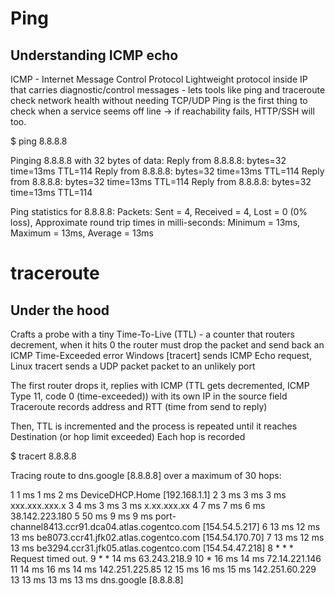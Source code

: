 # Ping


## Understanding ICMP echo
ICMP - Internet Message Control Protocol
Lightweight protocol inside IP that carries diagnostic/control messages  - lets tools like ping and traceroute check network health without needing TCP/UDP
Ping is the first thing to check when a service seems off line -> if reachability fails, HTTP/SSH will too.

$ ping 8.8.8.8

Pinging 8.8.8.8 with 32 bytes of data:
Reply from 8.8.8.8: bytes=32 time=13ms TTL=114
Reply from 8.8.8.8: bytes=32 time=13ms TTL=114
Reply from 8.8.8.8: bytes=32 time=13ms TTL=114
Reply from 8.8.8.8: bytes=32 time=13ms TTL=114

Ping statistics for 8.8.8.8:
    Packets: Sent = 4, Received = 4, Lost = 0 (0% loss),
Approximate round trip times in milli-seconds:
    Minimum = 13ms, Maximum = 13ms, Average = 13ms


# traceroute

## Under the hood
Crafts a probe with a tiny Time-To-Live (TTL) - a counter that routers decrement, when it hits 0 the router must drop the packet and send back an ICMP Time-Exceeded error
Windows [tracert] sends ICMP Echo request, Linux tracert sends a UDP packet packet to an unlikely port

The first router drops it, replies with ICMP (TTL gets decremented, ICMP Type 11, code 0 (time-exceeded)) with its own IP in the source field
Traceroute records address and RTT (time from send to reply)

Then, TTL is incremented and the process is repeated until it reaches Destination (or hop limit exceeded)
Each hop is recorded



$ tracert 8.8.8.8

Tracing route to dns.google [8.8.8.8]
over a maximum of 30 hops:

  1     1 ms     1 ms     2 ms  DeviceDHCP.Home [192.168.1.1]
  2     3 ms     3 ms     3 ms  xxx.xxx.xxx.x
  3     4 ms     3 ms     3 ms  x.xx.xxx.xx
  4     7 ms     7 ms     6 ms  38.142.223.180
  5    50 ms     9 ms     9 ms  port-channel8413.ccr91.dca04.atlas.cogentco.com [154.54.5.217]
  6    13 ms    12 ms    13 ms  be8073.ccr41.jfk02.atlas.cogentco.com [154.54.170.70]
  7    13 ms    12 ms    13 ms  be3294.ccr31.jfk05.atlas.cogentco.com [154.54.47.218]
  8     *        *        *     Request timed out.
  9     *        *       14 ms  63.243.218.9
 10     *       16 ms    14 ms  72.14.221.146
 11    14 ms    16 ms    14 ms  142.251.225.85
 12    15 ms    16 ms    15 ms  142.251.60.229
 13    13 ms    13 ms    13 ms  dns.google [8.8.8.8]
